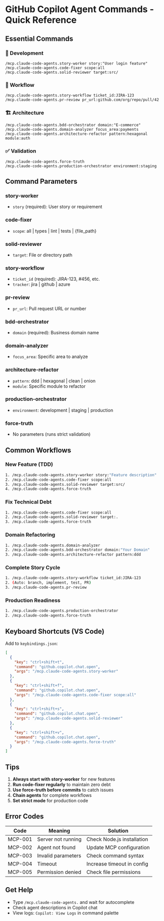 # GitHub Copilot Agent Commands - Quick Reference

## Essential Commands

### 🔨 Development
```
/mcp.claude-code-agents.story-worker story:"User login feature"
/mcp.claude-code-agents.code-fixer scope:all
/mcp.claude-code-agents.solid-reviewer target:src/
```

### 🎯 Workflow
```
/mcp.claude-code-agents.story-workflow ticket_id:JIRA-123
/mcp.claude-code-agents.pr-review pr_url:github.com/org/repo/pull/42
```

### 🏗️ Architecture
```
/mcp.claude-code-agents.bdd-orchestrator domain:"E-commerce"
/mcp.claude-code-agents.domain-analyzer focus_area:payments
/mcp.claude-code-agents.architecture-refactor pattern:hexagonal module:auth
```

### ✅ Validation
```
/mcp.claude-code-agents.force-truth
/mcp.claude-code-agents.production-orchestrator environment:staging
```

## Command Parameters

### story-worker
- `story` (required): User story or requirement

### code-fixer
- `scope`: all | types | lint | tests | {file_path}

### solid-reviewer
- `target`: File or directory path

### story-workflow
- `ticket_id` (required): JIRA-123, #456, etc.
- `tracker`: jira | github | azure

### pr-review
- `pr_url`: Pull request URL or number

### bdd-orchestrator
- `domain` (required): Business domain name

### domain-analyzer
- `focus_area`: Specific area to analyze

### architecture-refactor
- `pattern`: ddd | hexagonal | clean | onion
- `module`: Specific module to refactor

### production-orchestrator
- `environment`: development | staging | production

### force-truth
- No parameters (runs strict validation)

## Common Workflows

### New Feature (TDD)
```bash
1. /mcp.claude-code-agents.story-worker story:"Feature description"
2. /mcp.claude-code-agents.code-fixer scope:all
3. /mcp.claude-code-agents.solid-reviewer target:src/
4. /mcp.claude-code-agents.force-truth
```

### Fix Technical Debt
```bash
1. /mcp.claude-code-agents.code-fixer scope:all
2. /mcp.claude-code-agents.solid-reviewer target:.
3. /mcp.claude-code-agents.force-truth
```

### Domain Refactoring
```bash
1. /mcp.claude-code-agents.domain-analyzer
2. /mcp.claude-code-agents.bdd-orchestrator domain:"Your Domain"
3. /mcp.claude-code-agents.architecture-refactor pattern:ddd
```

### Complete Story Cycle
```bash
1. /mcp.claude-code-agents.story-workflow ticket_id:JIRA-123
2. (Auto: branch, implement, test, PR)
3. /mcp.claude-code-agents.pr-review
```

### Production Readiness
```bash
1. /mcp.claude-code-agents.production-orchestrator
2. /mcp.claude-code-agents.force-truth
```

## Keyboard Shortcuts (VS Code)

Add to `keybindings.json`:
```json
[
  {
    "key": "ctrl+shift+t",
    "command": "github.copilot.chat.open",
    "args": "/mcp.claude-code-agents.story-worker"
  },
  {
    "key": "ctrl+shift+f",
    "command": "github.copilot.chat.open",
    "args": "/mcp.claude-code-agents.code-fixer scope:all"
  },
  {
    "key": "ctrl+shift+s",
    "command": "github.copilot.chat.open",
    "args": "/mcp.claude-code-agents.solid-reviewer"
  },
  {
    "key": "ctrl+shift+v",
    "command": "github.copilot.chat.open",
    "args": "/mcp.claude-code-agents.force-truth"
  }
]
```

## Tips

1. **Always start with story-worker** for new features
2. **Run code-fixer regularly** to maintain zero debt
3. **Use force-truth before commits** to catch issues
4. **Chain agents** for complete workflows
5. **Set strict mode** for production code

## Error Codes

| Code | Meaning | Solution |
|------|---------|----------|
| MCP-001 | Server not running | Check Node.js installation |
| MCP-002 | Agent not found | Update MCP configuration |
| MCP-003 | Invalid parameters | Check command syntax |
| MCP-004 | Timeout | Increase timeout in config |
| MCP-005 | Permission denied | Check file permissions |

## Get Help

- Type `/mcp.claude-code-agents.` and wait for autocomplete
- Check agent descriptions in Copilot chat
- View logs: `Copilot: View Logs` in command palette